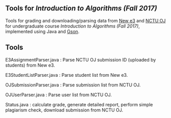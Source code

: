 ## Tools for *Introduction to Algorithms (Fall 2017)*
Tools for grading and downloading/parsing data from [New e3](https://e3new.nctu.edu.tw/) and [NCTU OJ](https://oj.nctu.edu.tw/) for undergraduate course *Introduction to Algorithms (Fall 2017)*, implemented using Java and [Gson](https://github.com/google/gson).

## Tools
E3AssignmentParser.java : Parse NCTU OJ submission ID (uploaded by students) from New e3.

E3StudentListParser.java : Parse student list from New e3.

OJSubmissionParser.java : Parse submission list from NCTU OJ.

OJUserParser.java : Parse user list from NCTU OJ.

Status.java : calculate grade, generate detailed report, perform simple plagiarism check, download submission from NCTU OJ.

